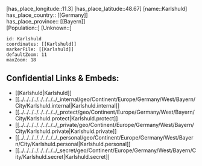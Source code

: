 ﻿---
location: [48.67,11.3] 
mapzoom: [7,12] 
mapmarker: city 
type: City
tags:
- geo/City


SpocWebEntityId: 31317
isDeleted: false
confidential: public

---
[has_place_longitude::11.3] 
[has_place_latitude::48.67] 
[name::Karlshuld] 
has_place_country:: [[Germany]]  
has_place_province:: [[Bayern]]  
[Population::] 
[Unknown::] 


```leaflet
id: Karlshuld
coordinates: [[Karlshuld]] 
markerFile: [[Karlshuld]] 
defaultZoom: 11 
maxZoom: 18
```


## Confidential Links & Embeds: 
- [[Karlshuld|Karlshuld]]  
- [[../../../../../../../../_internal/geo/Continent/Europe/Germany/West/Bayern/City/Karlshuld.internal|Karlshuld.internal]] 
- [[../../../../../../../../_protect/geo/Continent/Europe/Germany/West/Bayern/City/Karlshuld.protect|Karlshuld.protect]] 
- [[../../../../../../../../_private/geo/Continent/Europe/Germany/West/Bayern/City/Karlshuld.private|Karlshuld.private]] 
- [[../../../../../../../../_personal/geo/Continent/Europe/Germany/West/Bayern/City/Karlshuld.personal|Karlshuld.personal]] 
- [[../../../../../../../../_secret/geo/Continent/Europe/Germany/West/Bayern/City/Karlshuld.secret|Karlshuld.secret]] 

